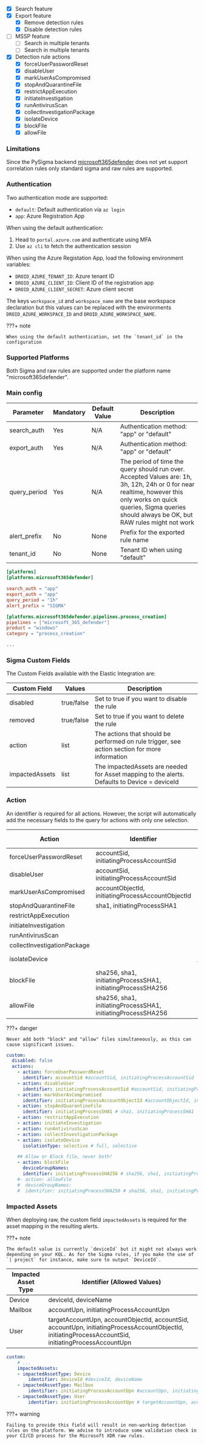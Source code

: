- [x] Search feature
- [x] Export feature
    * [x] Remove detection rules
    * [x] Disable detection rules
- [ ] MSSP feature
    * [ ] Search in multiple tenants
    * [ ] Search in multiple tenants
- [x] Detection rule actions
    * [x] forceUserPasswordReset
    * [x] disableUser
    * [x] markUserAsCompromised
    * [x] stopAndQuarantineFile
    * [x] restrictAppExecution
    * [x] initiateInvestigation
    * [x] runAntivirusScan
    * [x] collectInvestigationPackage
    * [x] isolateDevice
    * [x] blockFile
    * [x] allowFile

### Limitations

Since the PySigma backend [microsoft365defender](https://github.com/AttackIQ/pySigma-backend-microsoft365defender) does not yet support correlation rules only standard sigma and raw rules are supported.

### Authentication

Two authentication mode are supported:

- `default`: Default authentication via `az login`
- `app`: Azure Registration App

When using the default authentication:

1. Head to `portal.azure.com` and authenticate using MFA
2. Use `az cli` to fetch the authentication session

When using the Azure Registation App, load the following environment variables:

- `DROID_AZURE_TENANT_ID`: Azure tenant ID
- `DROID_AZURE_CLIENT_ID`: Client ID of the registration app
- `DROID_AZURE_CLIENT_SECRET`: Azure client secret

The keys `workspace_id` and `workspace_name` are the base workspace declaration but this values can be replaced with the environments `DROID_AZURE_WORKSPACE_ID` and `DROID_AZURE_WORKSPACE_NAME`.

???+ note

    When using the default authentication, set the `tenant_id` in the configuration

### Supported Platforms

Both Sigma and raw rules are supported under the platform name "microsoft365defender".

### Main config

| Parameter    | Mandatory | Default Value | Description   |
| ------------ | --------- | ------------- | -------------- |
| search_auth  | Yes       | N/A           | Authentication method: "app" or "default" |
| export_auth  | Yes       | N/A           | Authentication method: "app" or "default" |
| query_period | Yes       | N/A           | The period of time the query should run over. Accepted Values are: 1h, 3h, 12h, 24h or 0 for near realtime, however this only works on quick queries, Sigma queries should always be OK, but RAW rules might not work |
| alert_prefix | No        | None         | Prefix for the exported rule name  |
| tenant_id | No        | None         | Tenant ID when using "default" |

```toml
[platforms]
[platforms.microsoft365defender]

search_auth = "app"
export_auth = "app"
query_period = "1h"
alert_prefix = "SIGMA"

[platforms.microsoft365defender.pipelines.process_creation]
pipelines = ["microsoft_365_defender"]
product = "windows"
category = "process_creation"

...
```

### Sigma Custom Fields

The Custom Fields available with the Elastic Integration are:

| Custom Field   | Values     | Description                                                                                   |
| -------------- | ---------- | --------------------------------------------------------------------------------------------- |
| disabled       | true/false | Set to true if you want to disable the rule                                                   |
| removed        | true/false | Set to true if you want to delete the rule                                                    |
| action         | list       | The actions that should be performed on rule trigger, see action section for more information |
| impactedAssets | list       | The impactedAssets are needed for Asset mapping to the alerts. Defaults to Device = deviceId  |

### Action

An identifier is required for all actions. However, the script will automatically add the necessary fields to the query for actions with only one selection.

| Action                      | Identifier                                                   | Isolation Type  | Device Group          |
| --------------------------- | ------------------------------------------------------------ | --------------- | --------------------- |
| forceUserPasswordReset      | accountSid, initiatingProcessAccountSid                      |                 |                       |
| disableUser                 | accountSid, initiatingProcessAccountSid                      |                 |                       |
| markUserAsCompromised       | accountObjectId, initiatingProcessAccountObjectId            |                 |                       |
| stopAndQuarantineFile       | sha1, initiatingProcessSHA1                                  |                 |                       |
| restrictAppExecution        |                                                              |                 |                       |
| initiateInvestigation       |                                                              |                 |                       |
| runAntivirusScan            |                                                              |                 |                       |
| collectInvestigationPackage |                                                              |                 |                       |
| isolateDevice               |                                                              | selective, full |                       |
| blockFile                   | sha256, sha1, initiatingProcessSHA1, initiatingProcessSHA256 |                 | List of Device Groups |
| allowFile                   | sha256, sha1, initiatingProcessSHA1, initiatingProcessSHA256 |                 | List of Device Groups |

???+ danger

    Never add both "block" and "allow" files simultaneously, as this can cause significant issues.

```yaml
custom:
  disabled: false
  actions:
    - action: forceUserPasswordReset
      identifier: accountSid #accountSid, initiatingProcessAccountSid
    - action: disableUser
      identifier: initiatingProcessAccountSid #accountSid, initiatingProcessAccountSid
    - action: markUserAsCompromised
      identifier: initiatingProcessAccountObjectId #accountObjectId, initiatingProcessAccountObjectId
    - action: stopAndQuarantineFile
      identifier: initiatingProcessSHA1 # sha1, initiatingProcessSHA1
    - action: restrictAppExecution
    - action: initiateInvestigation
    - action: runAntivirusScan
    - action: collectInvestigationPackage
    - action: isolateDevice
      isolationType: selective # full, selective

    ## Allow or Block file, never both!
    - action: blockFile
      deviceGroupNames:
      identifier: initiatingProcessSHA256 # sha256, sha1, initiatingProcessSHA1, initiatingProcessSHA256
    #- action: allowFile
    #  deviceGroupNames:
    #  identifier: initiatingProcessSHA256 # sha256, sha1, initiatingProcessSHA1, initiatingProcessSHA256
```


### Impacted Assets

When deploying raw, the custom field `impactedAssets` is required for the asset mapping in the resulting alerts.

???+ note

    The default value is currently `deviceId` but it might not always work depending on your KQL. As for the Sigma rules, if you make the use of `| project` for instance, make sure to output `DeviceId`.

| Impacted Asset Type | Identifier (Allowed Values)                                                                                                         |
| ------------------- | ----------------------------------------------------------------------------------------------------------------------------------- |
| Device              | deviceId, deviceName                                                                                                                |
| Mailbox             | accountUpn, initiatingProcessAccountUpn                                                                                             |
| User                | targetAccountUpn, accountObjectId, accountSid, accountUpn, initiatingProcessAccountObjectId, initiatingProcessAccountSid, initiatingProcessAccountUpn |

```yaml
custom:
    # ...
    impactedAssets:
    - impactedAssetType: Device
        identifier: deviceId #deviceId, deviceName
    - impactedAssetType: Mailbox
        identifier: initiatingProcessAccountUpn #accountUpn, initiatingProcessAccountUpn
    - impactedAssetType: User
        identifier: initiatingProcessAccountUpn # targetAccountUpn, accountObjectId, accountSid, accountUpn, initiatingProcessAccountObjectId, initiatingProcessAccountSid, initiatingProcessAccountUpn
```

???+ warning

    Failing to provide this field will result in non-working detection rules on the platform. We advise to introduce some validation check in your CI/CD process for the Microsoft XDR raw rules.